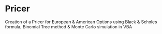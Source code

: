 # Pricer
Creation of a Pricer for European &amp; American Options using Black &amp; Scholes formula, Binomial Tree method &amp; Monte Carlo simulation in VBA

